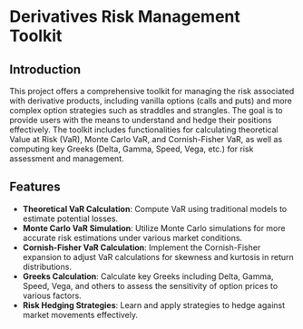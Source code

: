 # Derivatives Risk Management Toolkit

## Introduction

This project offers a comprehensive toolkit for managing the risk associated with derivative products, including vanilla options (calls and puts) and more complex option strategies such as straddles and strangles. The goal is to provide users with the means to understand and hedge their positions effectively. The toolkit includes functionalities for calculating theoretical Value at Risk (VaR), Monte Carlo VaR, and Cornish-Fisher VaR, as well as computing key Greeks (Delta, Gamma, Speed, Vega, etc.) for risk assessment and management.

## Features

- **Theoretical VaR Calculation**: Compute VaR using traditional models to estimate potential losses.  
- **Monte Carlo VaR Simulation**: Utilize Monte Carlo simulations for more accurate risk estimations under various market conditions.  
- **Cornish-Fisher VaR Calculation**: Implement the Cornish-Fisher expansion to adjust VaR calculations for skewness and kurtosis in return distributions.  
- **Greeks Calculation**: Calculate key Greeks including Delta, Gamma, Speed, Vega, and others to assess the sensitivity of option prices to various factors.  
- **Risk Hedging Strategies**: Learn and apply strategies to hedge against market movements effectively.  
